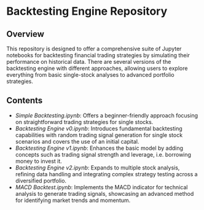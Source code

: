 # Backtesting Engine Repository
## Overview
This repository is designed to offer a comprehensive suite of Jupyter notebooks for backtesting financial trading strategies by simulating their performance on historical data. There are several versions of the backtesting engine with different approaches, allowing users to explore everything from basic single-stock analyses to advanced portfolio strategies.

## Contents
 - *Simple Backtesting.ipynb*: Offers a beginner-friendly approach focusing on straightforward trading strategies for single stocks.
 - *Backtesting Engine v0.ipynb*: Introduces fundamental backtesting capabilities with random trading signal generation for single stock scenarios and covers the use of an initial capital.
 - *Backtesting Engine v1.ipynb*: Enhances the basic model by adding concepts such as trading signal strength and leverage, i.e. borrowing money to invest it.
 - *Backtesting Engine v2.ipynb*: Expands to multiple stock analysis, refining data handling and integrating complex strategy testing across a diversified portfolio.
 - *MACD Backtest.ipynb*: Implements the MACD indicator for technical analysis to generate trading signals, showcasing an advanced method for identifying market trends and momentum.
